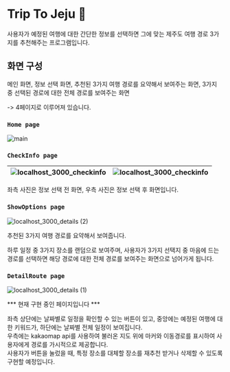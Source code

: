 # Trip To Jeju 🍊

사용자가 예정된 여행에 대한 간단한 정보를 선택하면 그에 맞는 제주도 여행 경로 3가지를 추천해주는 프로그램입니다.

## 화면 구성

메인 화면, 정보 선택 화면, 추천된 3가지 여행 경로를 요약해서 보여주는 화면, 3가지 중 선택된 경로에 대한 전체 경로를 보여주는 화면
<br/>

-> 4페이지로 이루어져 있습니다.

### `Home page`

![main](https://github.com/2oo1s/Capstone-TripToJeju-Frontend/assets/90839206/ded27dd5-0c89-43a8-8b09-e7ca71736d87)

### `CheckInfo page`

![localhost_3000_checkinfo](https://github.com/2oo1s/Capstone-TripToJeju-Frontend/assets/90839206/01265152-2756-4f05-a301-50d09e65bb49)|![localhost_3000_checkinfo](https://github.com/2oo1s/Capstone-TripToJeju-Frontend/assets/90839206/00f4201c-c984-4b0b-909f-4975f35cb8bd)
--- | --- | 

좌측 사진은 정보 선택 전 화면, 우측 사진은 정보 선택 후 화면입니다.

### `ShowOptions page`

![localhost_3000_details (2)](https://github.com/2oo1s/Capstone-TripToJeju-Frontend/assets/90839206/e66d8ad0-857f-41a3-81b8-164c56469aba)

추천된 3가지 여행 경로를 요약해서 보여줍니다.
<br/>

하루 일정 중 3가지 장소를 랜덤으로 보여주며, 사용자가 3가지 선택지 중 마음에 드는 경로를 선택하면 해당 경로에 대한 전체 경로를 보여주는 화면으로 넘어가게 됩니다.

### `DetailRoute page`

![localhost_3000_details (1)](https://github.com/2oo1s/Capstone-TripToJeju-Frontend/assets/90839206/c465ebbd-e5c5-42f8-a897-f43296eaa1e9)

*** 현재 구현 중인 페이지입니다 ***
<br/>

좌측 상단에는 날짜별로 일정을 확인할 수 있는 버튼이 있고, 중앙에는 예정된 여행에 대한 키워드가, 하단에는 날짜별 전체 일정이 보여집니다.
<br/>
우측에는 kakaomap api를 사용하여 불러온 지도 위에 마커와 이동경로를 표시하여 사용자에게 경로를 가시적으로 제공합니다.
<br/>
사용자가 버튼을 눌렀을 때, 특정 장소를 대체할 장소를 재추천 받거나 삭제할 수 있도록 구현할 예정입니다.
